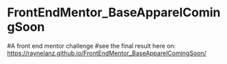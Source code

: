 # FrontEndMentor_BaseApparelComingSoon


#A front end mentor challenge 
#see the final result here on: https://raynelanz.github.io/FrontEndMentor_BaseApparelComingSoon/
